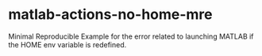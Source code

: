 # matlab-actions-no-home-mre
Minimal Reproducible Example for the error related to launching MATLAB if the HOME env variable is redefined.
